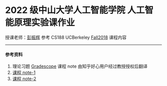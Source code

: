 # 2022 级中山大学人工智能学院 人工智能原理实验课作业

授课老师：[彭振辉](https://zhenhuipeng.com/ "Markdown")
参考 CS188 UCBerkeley [Fall2018](https://inst.eecs.berkeley.edu/~cs188/fa18/index.html "Markdown") 课程内容

---

#### 参考资料

1. 理论习题 [Gradescope](https://www.gradescope.com/courses/33660 "Markdown")
   课程 note 由知乎好心用户经过教授授权后翻译
2. [课程 note-1](https://zhuanlan.zhihu.com/p/61895500 "Markdown")
3. [课程 note-2](https://zhuanlan.zhihu.com/p/64368643 "Markdown")
